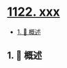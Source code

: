 # [1122. xxx](https://github.com/Tdahuyou/TNotes.leetcode/tree/main/notes/1122.%20xxx)

<!-- region:toc -->

- [1. 📝 概述](#1--概述)

<!-- endregion:toc -->

## 1. 📝 概述
